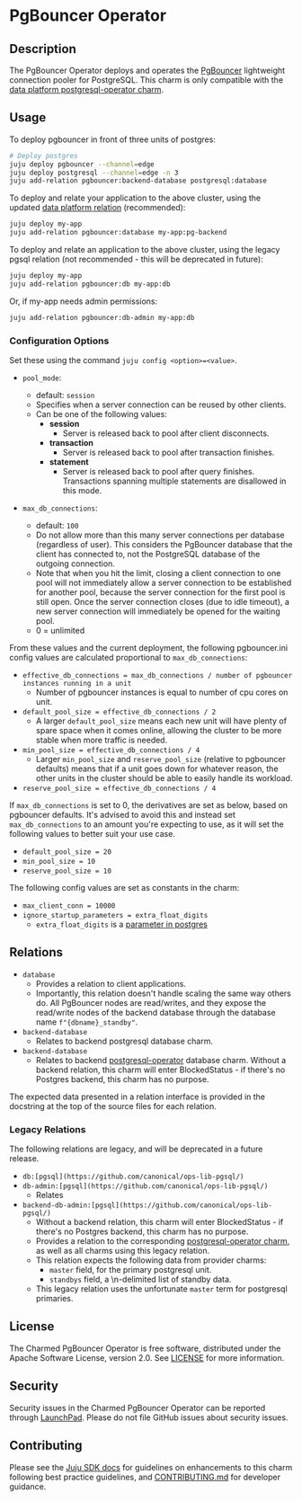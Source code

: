 # PgBouncer Operator

## Description

The PgBouncer Operator deploys and operates the [PgBouncer](https://www.pgbouncer.org) lightweight connection pooler for PostgreSQL. This charm is only compatible with the [data platform postgresql-operator charm](https://github.com/canonical/postgresql-operator).

## Usage

To deploy pgbouncer in front of three units of postgres:

```bash
# Deploy postgres
juju deploy pgbouncer --channel=edge
juju deploy postgresql --channel=edge -n 3
juju add-relation pgbouncer:backend-database postgresql:database
```

To deploy and relate your application to the above cluster, using the updated [data platform relation](https://github.com/canonical/data-platform-libs/blob/main/lib/charms/data_platform_libs/v0/database_requires.py) (recommended):

```bash
juju deploy my-app
juju add-relation pgbouncer:database my-app:pg-backend
```

To deploy and relate an application to the above cluster, using the legacy pgsql relation (not recommended - this will be deprecated in future):

```bash
juju deploy my-app
juju add-relation pgbouncer:db my-app:db
```

Or, if my-app needs admin permissions:

```bash
juju add-relation pgbouncer:db-admin my-app:db
```

### Configuration Options

Set these using the command `juju config <option>=<value>`.

- `pool_mode`:
  - default: `session`
  - Specifies when a server connection can be reused by other clients.
  - Can be one of the following values:
    - **session**
      - Server is released back to pool after client disconnects.
    - **transaction**
      - Server is released back to pool after transaction finishes.
    - **statement**
      - Server is released back to pool after query finishes. Transactions spanning multiple statements are disallowed in this mode.

- `max_db_connections`:
  - default: `100`
  - Do not allow more than this many server connections per database (regardless of user). This considers the PgBouncer database that the client has connected to, not the PostgreSQL database of the outgoing connection.
  - Note that when you hit the limit, closing a client connection to one pool will not immediately allow a server connection to be established for another pool, because the server connection for the first pool is still open. Once the server connection closes (due to idle timeout), a new server connection will immediately be opened for the waiting pool.
  - 0 = unlimited

From these values and the current deployment, the following pgbouncer.ini config values are calculated proportional to `max_db_connections`:

- `effective_db_connections = max_db_connections / number of pgbouncer instances running in a unit`
  - Number of pgbouncer instances is equal to number of cpu cores on unit.
- `default_pool_size = effective_db_connections / 2`
  - A larger `default_pool_size` means each new unit will have plenty of spare space when it comes online, allowing the cluster to be more stable when more traffic is needed.
- `min_pool_size = effective_db_connections / 4`
  - Larger `min_pool_size` and `reserve_pool_size` (relative to pgbouncer defaults) means that if a unit goes down for whatever reason, the other units in the cluster should be able to easily handle its workload.
- `reserve_pool_size = effective_db_connections / 4`

If `max_db_connections` is set to 0, the derivatives are set as below, based on pgbouncer defaults. It's advised to avoid this and instead set `max_db_connections` to an amount you're expecting to use, as it will set the following values to better suit your use case.

- `default_pool_size = 20`
- `min_pool_size = 10`
- `reserve_pool_size = 10`

The following config values are set as constants in the charm:

- `max_client_conn = 10000`
- `ignore_startup_parameters = extra_float_digits`
  - `extra_float_digits` is a [parameter in postgres](https://postgresqlco.nf/doc/en/param/extra_float_digits/)

## Relations

- `database`
  - Provides a relation to client applications.
  - Importantly, this relation doesn't handle scaling the same way others do. All PgBouncer nodes are read/writes, and they expose the read/write nodes of the backend database through the database name `f"{dbname}_standby"`.
- `backend-database`
  - Relates to backend postgresql database charm.
- `backend-database`
  - Relates to backend [postgresql-operator](https://github.com/canonical/postgresql-operator) database charm. Without a backend relation, this charm will enter BlockedStatus - if there's no Postgres backend, this charm has no purpose.

The expected data presented in a relation interface is provided in the docstring at the top of the source files for each relation.

### Legacy Relations

The following relations are legacy, and will be deprecated in a future release.

- `db:[pgsql](https://github.com/canonical/ops-lib-pgsql/)`
- `db-admin:[pgsql](https://github.com/canonical/ops-lib-pgsql/)`
  - Relates
- `backend-db-admin:[pgsql](https://github.com/canonical/ops-lib-pgsql/)`
  - Without a backend relation, this charm will enter BlockedStatus - if there's no Postgres backend, this charm has no purpose.
  - Provides a relation to the corresponding [postgresql-operator charm](https://github.com/canonical/postgresql-operator), as well as all charms using this legacy relation.
  - This relation expects the following data from provider charms:
    - `master` field, for the primary postgresql unit.
    - `standbys` field, a \n-delimited list of standby data.
  - This legacy relation uses the unfortunate `master` term for postgresql primaries.

## License

The Charmed PgBouncer Operator is free software, distributed under the Apache Software License, version 2.0. See [LICENSE](https://github.com/canonical/pgbouncer-operator/blob/main/LICENSE) for more information.

## Security

Security issues in the Charmed PgBouncer Operator can be reported through [LaunchPad](https://wiki.ubuntu.com/DebuggingSecurity#How%20to%20File). Please do not file GitHub issues about security issues.

## Contributing

Please see the [Juju SDK docs](https://juju.is/docs/sdk) for guidelines
on enhancements to this charm following best practice guidelines, and
[CONTRIBUTING.md](https://github.com/canonical/pgbouncer-operator/CONTRIBUTING.md) for developer guidance.
